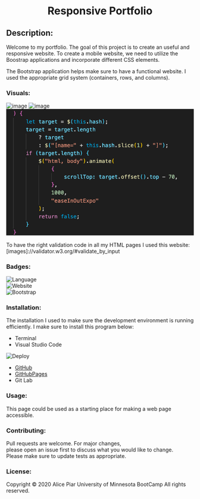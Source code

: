  
 <h1 align="center"> Responsive Portfolio</h1>


## Description:

Welcome to my portfolio. The goal of this project is to create an useful and responsive website. To create a mobile website, we need to utilize the Boostrap applications and incorporate different CSS elements.

The  Bootstrap application helps make sure to have a functional website. I  used the appropriate grid system (containers, rows, and columns).

### Visuals:

![image](./Assets/Images/Images.png)
![image](./Assets/Images/html2.png)
![image](./Assets/Images/html.png)

To have the right validation code in all my HTML pages I used this website: [images]://validator.w3.org/#validate_by_input

### Badges:
![Language](https://img.shields.io/badge/Languages-HTML,CSS,Jquery-blueviolet.svg)<br>
![Website](https://img.shields.io/badge/Website-Up-blue.svg)<br>
![Bootstrap](https://img.shields.io/badge/Bootstrap-pink.svg)

### Installation:

The installation I used to make sure the development environment is running efficiently. I make sure to install this program below:

* Terminal
* Visual Studio Code

![Deploy](https://img.shields.io/badge/Deploy-Pages-blueviolet.svg)<br>
* [GitHub]([images]://github.com/adpir/Professional-Portfolio)
* [GitHubPages]([images]://adpir.github.io/Professional-Portfolio)
* Git Lab


### Usage:
This page could be used as a starting place for making a web page accessible.



### Contributing:
Pull requests are welcome. For major changes,<br>
please open an issue first to discuss what you would like to change.<br>
Please make sure to update tests as appropriate.

### License:

Copyright  © 2020 Alice Piar University of Minnesota BootCamp All rights reserved.

